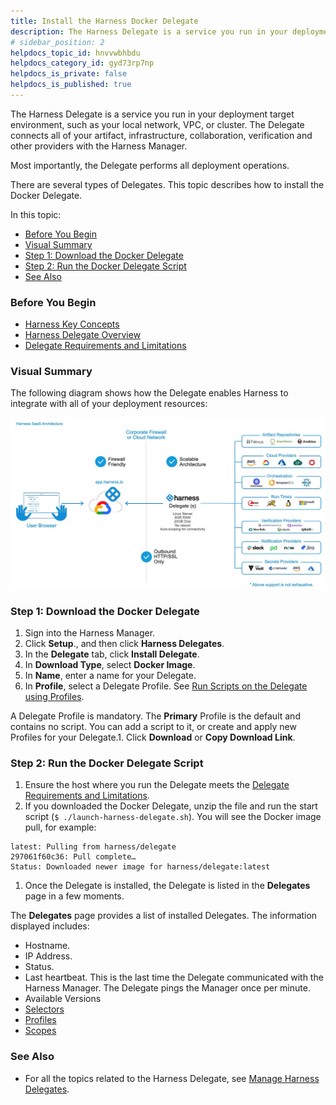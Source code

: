 ```yaml
---
title: Install the Harness Docker Delegate
description: The Harness Delegate is a service you run in your deployment target environment, such as your local network, VPC, or cluster. The Delegate connects all of your artifact, infrastructure, collaboration…
# sidebar_position: 2
helpdocs_topic_id: hnvvwbhbdu
helpdocs_category_id: gyd73rp7np
helpdocs_is_private: false
helpdocs_is_published: true
---
```


The Harness Delegate is a service you run in your deployment target environment, such as your local network, VPC, or cluster. The Delegate connects all of your artifact, infrastructure, collaboration, verification and other providers with the Harness Manager.

Most importantly, the Delegate performs all deployment operations.

There are several types of Delegates. This topic describes how to install the Docker Delegate.

In this topic:

* [Before You Begin](#before_you_begin)
* [Visual Summary](#visual_summary)
* [Step 1: Download the Docker Delegate](#step_1_download_the_docker_delegate)
* [Step 2: Run the Docker Delegate Script](#step_2_run_the_docker_delegate_script)
* [See Also](#see_also)

### Before You Begin

* [Harness Key Concepts](https://docs.harness.io/article/4o7oqwih6h-harness-key-concepts)
* [Harness Delegate Overview](delegate-installation.md)
* [Delegate Requirements and Limitations](delegate-requirements-and-limitations.md)

### Visual Summary

The following diagram shows how the Delegate enables Harness to integrate with all of your deployment resources:

![](./static/install-docker-delegate-07.png)

### Step 1: Download the Docker Delegate

1. Sign into the Harness Manager.
2. Click **Setup**., and then click **Harness Delegates**.
3. In the **Delegate** tab, click **Install Delegate**.
4. In **Download Type**, select **Docker Image**.
5. In **Name**, enter a name for your Delegate.
6. In **Profile**, select a Delegate Profile. See [Run Scripts on the Delegate using Profiles](run-scripts-on-the-delegate-using-profiles.md).

A Delegate Profile is mandatory. The **Primary** Profile is the default and contains no script. You can add a script to it, or create and apply new Profiles for your Delegate.1. Click **Download** or **Copy Download Link**.

### Step 2: Run the Docker Delegate Script

1. Ensure the host where you run the Delegate meets the [Delegate Requirements and Limitations](delegate-requirements-and-limitations.md).
2. If you downloaded the Docker Delegate, unzip the file and run the start script (`$ ./launch-harness-delegate.sh`). You will see the Docker image pull, for example:


```
latest: Pulling from harness/delegate  
297061f60c36: Pull complete…  
Status: Downloaded newer image for harness/delegate:latest
```
1. Once the Delegate is installed, the Delegate is listed in the **Delegates** page in a few moments.

The **Delegates** page provides a list of installed Delegates. The information displayed includes:

* Hostname.
* IP Address.
* Status.
* Last heartbeat. This is the last time the Delegate communicated with the Harness Manager. The Delegate pings the Manager once per minute.
* Available Versions
* [Selectors](select-delegates-for-specific-tasks-with-selectors.md)
* [Profiles](run-scripts-on-the-delegate-using-profiles.md)
* [Scopes](scope-delegates-to-harness-components-and-commands.md)

### See Also

* For all the topics related to the Harness Delegate, see [Manage Harness Delegates](https://docs.harness.io/category/manage-harness-delegates-firstgen).

